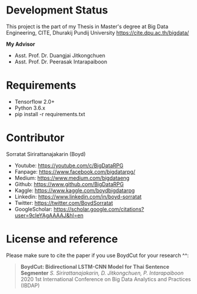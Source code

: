 # Development Status
This project is the part of my Thesis in Master's degree at Big Data Engineering, CITE, Dhurakij Pundij University
https://cite.dpu.ac.th/bigdata/

**My Advisor**
- Asst. Prof. Dr. Duangjai Jitkongchuen
- Asst. Prof. Dr. Peerasak Intarapaiboon


# Requirements
- Tensorflow 2.0+
- Python 3.6.x
- pip install -r requirements.txt


# Contributor
Sorratat Sirirattanajakarin (Boyd)

- Youtube: https://youtube.com/c/BigDataRPG
- Fanpage: https://www.facebook.com/bigdatarpg/
- Medium: https://www.medium.com/bigdataeng
- Github: https://www.github.com/BigDataRPG
- Kaggle: https://www.kaggle.com/boydbigdatarpg
- Linkedin: https://www.linkedin.com/in/boyd-sorratat
- Twitter: https://twitter.com/BoydSorratat
- GoogleScholar: https://scholar.google.com/citations?user=9cIeYAgAAAAJ&hl=en

# License and reference
Please make sure to cite the paper if you use BoydCut for your research ^^:
>**BoydCut: Bidirectional LSTM-CNN Model for Thai Sentence Segmenter** 
*S. Sirirattanajakarin, D. Jitkongchuen, P. Intarapaiboon* 2020 1st International Conference on Big Data Analytics and Practices (IBDAP)